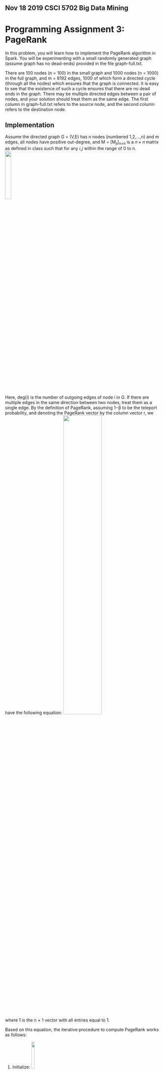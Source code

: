 ## Nov 18 2019 CSCI 5702 Big Data Mining 
# Programming Assignment 3: PageRank 

In this problem, you will learn how to implement the PageRank algorithm in Spark. You will be experimenting with a small randomly generated graph (assume graph has no dead-ends) provided in the file graph-full.txt.

There are 100 nodes (n = 100) in the small graph and 1000 nodes (n = 1000) in the full graph, and m = 8192 edges, 1000 of which form a directed cycle (through all the nodes) which ensures that the graph is connected. It is easy to see that the existence of such a cycle ensures that there are no dead ends in the graph. There may be multiple directed edges between a pair of nodes, and your solution should treat them as the same edge. The first column in graph-full.txt refers to the source node, and the second column refers to the destination node. 
 
## Implementation
Assume the directed graph G = (V,E) has n nodes (numbered 1,2,...,n) and m edges, all nodes have positive out-degree, and M = [M<sub>ji</sub>]<sub>n×n</sub> is a 𝑛 × 𝑛 matrix as defined in class such that for any 𝑖,𝑗 within the range of 0 to n.  
<img src="https://i.postimg.cc/BvHXPbxG/page-Rank-Equation.png" width="20%"></img>

Here, deg(i) is the number of outgoing edges of node i in G. If there are multiple edges in the same direction between two nodes, treat them as a single edge. By the definition of PageRank, assuming 1−β to be the teleport probability, and denoting the PageRank vector by the column vector r, we have the following equation: 
<img src="https://i.postimg.cc/fR6VbmSK/columnR.png" width="50%"></img>

where 1 is the n × 1 vector with all entries equal to 1. 

Based on this equation, the iterative procedure to compute PageRank works as follows: 
1. Initialize: 
<img src="https://i.postimg.cc/8PXFqq1x/column-Init.png" width="15%"></img>
2. For i from 1 to k, iterate: 
<img src="https://i.postimg.cc/4xKKZByy/r-iteration.png" width="15%"></img>

Run the aforementioned iterative process in Spark for 40 iterations (assuming β = 0.8) and obtain the PageRank vector r. You do not have to implement the block-based algorithms mentioned in the lectures to develop the PageRank algorithm; the vanilla implementation would work. Matrix M can be large and should be processed as an RDD in your solution. 

Compute the followings for the larger dataset:
* List the top 5 node ids with the highest PageRank scores. 
* List the bottom 5 node ids with the lowest PageRank scores.

### Implementation hints:  
* You may choose to store the PageRank vector r either in memory or as an RDD. However, matrix of links and M must not be stored in memory.
* The page ranks should sum up to ~1 at each iteration. 
* For a sanity check, we have provided a smaller dataset (graph-small.txt). In that dataset, the top node has id 53 with value ~0.036 (after 40 iterations). 

Your need to declare the following variables on top of your code:
```python
dataset_path= ‘’ # path to the dataset 
iterations = 40 # number of iterations 
beta = 0.8
```

Not that you must not hardcode the number of nodes in your program, as it may be tested with a different dataset. 

The driver function (which is the only function directly called for grading) should have the following signature: 
`page_rank(dataset_path, iterations, beta)`
